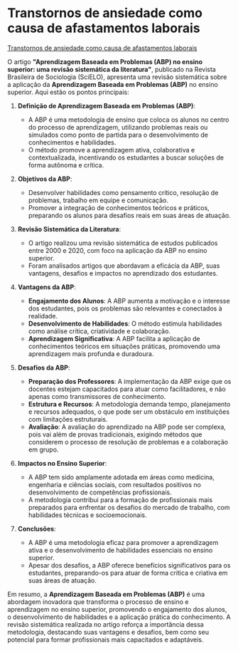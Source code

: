 # Transtornos de ansiedade como causa de afastamentos laborais

[Transtornos de ansiedade como causa de afastamentos laborais](https://www.scielo.br/j/rbso/a/WfpQJQM7TSqLb7PWxW9Frwg/?lang=pt)

O artigo **"Aprendizagem Baseada em Problemas (ABP) no ensino superior: uma revisão sistemática da literatura"**, publicado na Revista Brasileira de Sociologia (SciELO), apresenta uma revisão sistemática sobre a aplicação da **Aprendizagem Baseada em Problemas (ABP)** no ensino superior. Aqui estão os pontos principais:

1. **Definição de Aprendizagem Baseada em Problemas (ABP)**:  
   - A ABP é uma metodologia de ensino que coloca os alunos no centro do processo de aprendizagem, utilizando problemas reais ou simulados como ponto de partida para o desenvolvimento de conhecimentos e habilidades.  
   - O método promove a aprendizagem ativa, colaborativa e contextualizada, incentivando os estudantes a buscar soluções de forma autônoma e crítica.

2. **Objetivos da ABP**:  
   - Desenvolver habilidades como pensamento crítico, resolução de problemas, trabalho em equipe e comunicação.  
   - Promover a integração de conhecimentos teóricos e práticos, preparando os alunos para desafios reais em suas áreas de atuação.

3. **Revisão Sistemática da Literatura**:  
   - O artigo realizou uma revisão sistemática de estudos publicados entre 2000 e 2020, com foco na aplicação da ABP no ensino superior.  
   - Foram analisados artigos que abordavam a eficácia da ABP, suas vantagens, desafios e impactos no aprendizado dos estudantes.

4. **Vantagens da ABP**:  
   - **Engajamento dos Alunos**: A ABP aumenta a motivação e o interesse dos estudantes, pois os problemas são relevantes e conectados à realidade.  
   - **Desenvolvimento de Habilidades**: O método estimula habilidades como análise crítica, criatividade e colaboração.  
   - **Aprendizagem Significativa**: A ABP facilita a aplicação de conhecimentos teóricos em situações práticas, promovendo uma aprendizagem mais profunda e duradoura.

5. **Desafios da ABP**:  
   - **Preparação dos Professores**: A implementação da ABP exige que os docentes estejam capacitados para atuar como facilitadores, e não apenas como transmissores de conhecimento.  
   - **Estrutura e Recursos**: A metodologia demanda tempo, planejamento e recursos adequados, o que pode ser um obstáculo em instituições com limitações estruturais.  
   - **Avaliação**: A avaliação do aprendizado na ABP pode ser complexa, pois vai além de provas tradicionais, exigindo métodos que considerem o processo de resolução de problemas e a colaboração em grupo.

6. **Impactos no Ensino Superior**:  
   - A ABP tem sido amplamente adotada em áreas como medicina, engenharia e ciências sociais, com resultados positivos no desenvolvimento de competências profissionais.  
   - A metodologia contribui para a formação de profissionais mais preparados para enfrentar os desafios do mercado de trabalho, com habilidades técnicas e socioemocionais.

7. **Conclusões**:  
   - A ABP é uma metodologia eficaz para promover a aprendizagem ativa e o desenvolvimento de habilidades essenciais no ensino superior.  
   - Apesar dos desafios, a ABP oferece benefícios significativos para os estudantes, preparando-os para atuar de forma crítica e criativa em suas áreas de atuação.

Em resumo, a **Aprendizagem Baseada em Problemas (ABP)** é uma abordagem inovadora que transforma o processo de ensino e aprendizagem no ensino superior, promovendo o engajamento dos alunos, o desenvolvimento de habilidades e a aplicação prática do conhecimento. A revisão sistemática realizada no artigo reforça a importância dessa metodologia, destacando suas vantagens e desafios, bem como seu potencial para formar profissionais mais capacitados e adaptáveis.